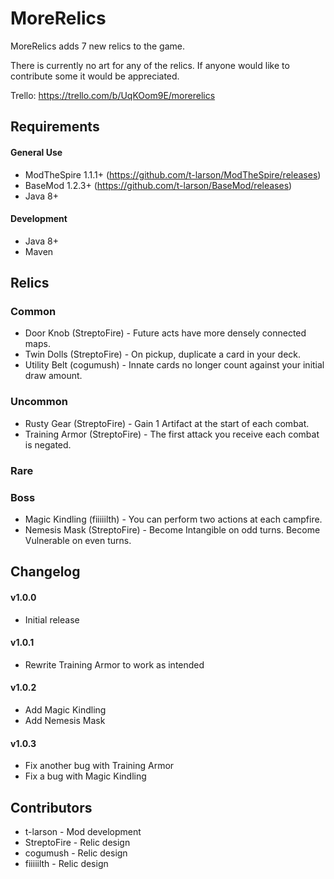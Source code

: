 # MoreRelics #
MoreRelics adds 7 new relics to the game.

There is currently no art for any of the relics. If anyone would like to contribute some it would be appreciated.

Trello: https://trello.com/b/UqKOom9E/morerelics

## Requirements ##
#### General Use ####
* ModTheSpire 1.1.1+ (https://github.com/t-larson/ModTheSpire/releases)
* BaseMod 1.2.3+ (https://github.com/t-larson/BaseMod/releases)
* Java 8+

#### Development ####
* Java 8+
* Maven

## Relics ##
### Common ###
* Door Knob (StreptoFire) - Future acts have more densely connected maps.
* Twin Dolls (StreptoFire) - On pickup, duplicate a card in your deck.
* Utility Belt (cogumush) - Innate cards no longer count against your initial draw amount.

### Uncommon ###
* Rusty Gear (StreptoFire) - Gain 1 Artifact at the start of each combat.
* Training Armor (StreptoFire) - The first attack you receive each combat is negated.

### Rare ###

### Boss ###
* Magic Kindling (fiiiiilth) - You can perform two actions at each campfire.
* Nemesis Mask (StreptoFire) - Become Intangible on odd turns. Become Vulnerable on even turns.

## Changelog ##
#### v1.0.0 ####
* Initial release

#### v1.0.1 ####
* Rewrite Training Armor to work as intended

#### v1.0.2 ####
* Add Magic Kindling
* Add Nemesis Mask

#### v1.0.3 ####
* Fix another bug with Training Armor
* Fix a bug with Magic Kindling

## Contributors ##
* t-larson - Mod development
* StreptoFire - Relic design
* cogumush - Relic design
* fiiiiilth - Relic design